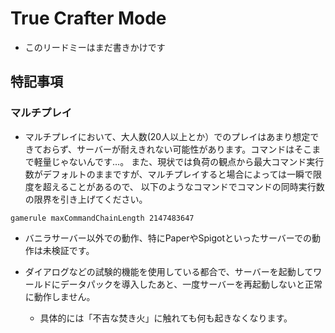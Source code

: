 # True Crafter Mode
* このリードミーはまだ書きかけです

## 特記事項
### マルチプレイ

- マルチプレイにおいて、大人数(20人以上とか）でのプレイはあまり想定できておらず、サーバーが耐えきれない可能性があります。コマンドはそこまで軽量じゃないんです…。
また、現状では負荷の観点から最大コマンド実行数がデフォルトのままですが、マルチプレイすると場合によっては一瞬で限度を超えることがあるので、
以下のようなコマンドでコマンドの同時実行数の限界を引き上げてください。
```
gamerule maxCommandChainLength 2147483647
```

- バニラサーバー以外での動作、特にPaperやSpigotといったサーバーでの動作は未検証です。

- ダイアログなどの試験的機能を使用している都合で、サーバーを起動してワールドにデータパックを導入したあと、一度サーバーを再起動しないと正常に動作しません。
    - 具体的には「不吉な焚き火」に触れても何も起きなくなります。

